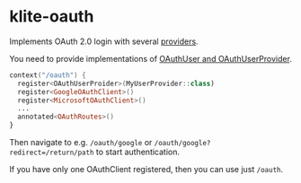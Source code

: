 # klite-oauth

Implements OAuth 2.0 login with several [providers](src/OAuthClient.kt).

You need to provide implementations of [OAuthUser and OAuthUserProvider](src/OAuthUser.kt).

```kotlin
context("/oauth") {
  register<OAuthUserProider>(MyUserProvider::class)
  register<GoogleOAuthClient>()
  register<MicrosoftOAuthClient>()
  ...
  annotated<OAuthRoutes>()
}
```

Then navigate to e.g. `/oauth/google` or `/oauth/google?redirect=/return/path` to start authentication.

If you have only one OAuthClient registered, then you can use just `/oauth`.
